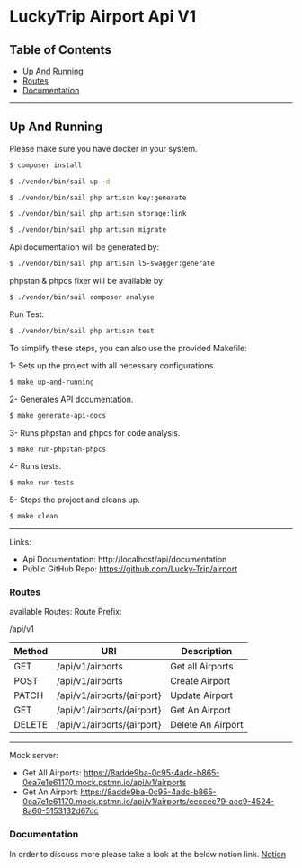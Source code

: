 # LuckyTrip Airport Api V1
## Table of Contents

- [Up And Running](#up-and-running)
- [Routes](#routes)
- [Documentation](#documentation)

---
## Up And Running

Please make sure you have docker in your system.

```sh
$ composer install
```

```sh
$ ./vendor/bin/sail up -d
```

```sh
$ ./vendor/bin/sail php artisan key:generate
```

```sh
$ ./vendor/bin/sail php artisan storage:link
```

```sh
$ ./vendor/bin/sail php artisan migrate
```

Api documentation will be generated by:

```sh
$ ./vendor/bin/sail php artisan l5-swagger:generate
```

phpstan & phpcs fixer will be available by:

```sh
$ ./vendor/bin/sail composer analyse
```

Run Test:

```sh
$ ./vendor/bin/sail php artisan test
```

To simplify these steps, you can also use the provided Makefile:

1- Sets up the project with all necessary configurations.
```sh 
$ make up-and-running
```

2- Generates API documentation.
```sh 
$ make generate-api-docs
```

3- Runs phpstan and phpcs for code analysis.
```sh 
$ make run-phpstan-phpcs
```

4- Runs tests.
```sh 
$ make run-tests
```

5- Stops the project and cleans up.
```sh 
$ make clean
```
---

Links:

- Api Documentation: http://localhost/api/documentation
- Public GitHub Repo: https://github.com/Lucky-Trip/airport

### Routes
available Routes:
Route Prefix:

/api/v1

| Method | URI                        | Description       |
|--------|----------------------------|-------------------|
| GET    | /api/v1/airports           | Get all Airports  |
| POST   | /api/v1/airports           | Create Airport    |
| PATCH  | /api/v1/airports/{airport} | Update Airport    |
| GET    | /api/v1/airports/{airport} | Get An Airport    |
| DELETE | /api/v1/airports/{airport} | Delete An Airport |

---

Mock server:

- Get All Airports: https://8adde9ba-0c95-4adc-b865-0ea7e1e61170.mock.pstmn.io/api/v1/airports
- Get An Airport: https://8adde9ba-0c95-4adc-b865-0ea7e1e61170.mock.pstmn.io/api/v1/airports/eeccec79-acc9-4524-8a60-5153132d67cc


### Documentation
In order to discuss more please take a look at the below notion link.
[Notion](https://first-collard-80e.notion.site/LuckyTrip-Airport-API-V1-ca5f4295ac814071a1f24c3c62cff1f6?pvs=4)

